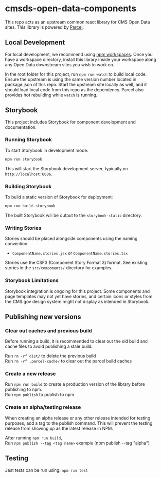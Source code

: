 # cmsds-open-data-components

This repo acts as an upstream common react library for CMS Open Data sites. This library is powered by [Parcel](https://parceljs.org/).

## Local Development

For local development, we recommend using [npm workspaces](https://docs.npmjs.com/cli/v7/using-npm/workspaces).
Once you have a workspace directory, install this library inside your workspace along any Open Data downstream sites you wish to work on.

In the root folder for this project, run `npm run watch` to build local code. Ensure the upstream is using the same version number located in package.json of this repo. Start the upstream site locally as well, and it should load local code from this repo as the dependency. Parcel also provides hot rebuilding while `watch` is running.

## Storybook

This project includes Storybook for component development and documentation.

### Running Storybook

To start Storybook in development mode:
```bash
npm run storybook
```

This will start the Storybook development server, typically on `http://localhost:6006`.

### Building Storybook

To build a static version of Storybook for deployment:
```bash
npm run build-storybook
```

The built Storybook will be output to the `storybook-static` directory.

### Writing Stories

Stories should be placed alongside components using the naming convention:
- `ComponentName.stories.jsx` or `ComponentName.stories.tsx`

Stories use the CSF3 (Component Story Format 3) format. See existing stories in the `src/components/` directory for examples.

### Storybook Limitations

Storybook integration is ongoing for this project. Some components and page templates may not yet have stories, and certain icons or styles from the CMS.gov design system might not display as intended in Storybook.

## Publishing new versions

### Clear out caches and previous build

Before running a build, it is recommended to clear out the old build and cache files to avoid publishing a stale build.

Run ```rm -rf dist/``` to delete the previous build\
Run ```rm -rf .parcel-cache/``` to clear out the parcel build caches

### Create a new release

Run ```npm run build``` to create a production version of the library before publishing to npm.\
Run ```npm publish``` to publish to npm

### Create an alpha/testing release

When creating an alpha release or any other release intended for testing purposes, add a tag to the publish command. This will prevent the testing release from showing up as the latest release in NPM. 

After running ```npm run build```,\
Run ```npm publish --tag <tag name>``` example (npm publish --tag "alpha")

## Testing

Jest tests can be run using:
```npm run test```